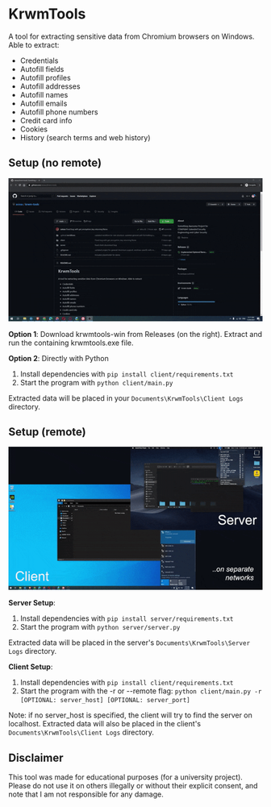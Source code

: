 # KrwmTools

A tool for extracting sensitive data from Chromium browsers on Windows. Able to extract:
- Credentials
- Autofill fields
- Autofill profiles
- Autofill addresses
- Autofill names
- Autofill emails
- Autofill phone numbers
- Credit card info
- Cookies
- History (search terms and web history)


## Setup (no remote)

![Local Demo](assets/local_demo.gif)

**Option 1**: Download krwmtools-win from Releases (on the right). Extract and run the containing krwmtools.exe file. 

**Option 2**: Directly with Python
1. Install dependencies with `pip install client/requirements.txt`
1. Start the program with `python client/main.py`

Extracted data will be placed in your `Documents\KrwmTools\Client Logs` directory.

## Setup (remote)

![Remote Demo](assets/remote_demo.gif)

**Server Setup**:
1. Install dependencies with `pip install server/requirements.txt`
1. Start the program with `python server/server.py`

Extracted data will be placed in the server's `Documents\KrwmTools\Server Logs` directory.

**Client Setup**:
1. Install dependencies with `pip install client/requirements.txt`
1. Start the program with the -r or --remote flag: `python client/main.py -r [OPTIONAL: server_host] [OPTIONAL: server_port]`

Note: if no server_host is specified, the client will try to find the server on localhost. Extracted data will also be placed in the client's `Documents\KrwmTools\Client Logs` directory. 



## Disclaimer
This tool was made for educational purposes (for a university project). Please do not use it on others illegally or without their explicit consent, and note that I am not responsible for any damage.
